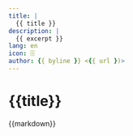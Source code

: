 ```yaml
---
title: |
  {{ title }}
description: |
  {{ excerpt }}
lang: en
icon: 🗄️
author: {{ byline }} <{{ url })>
---
```


# {{title}}

{{markdown}}
